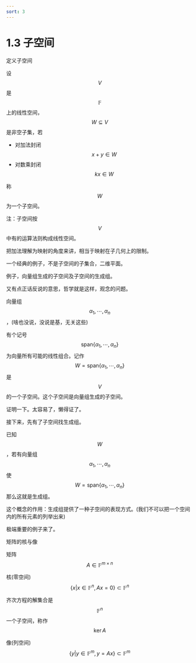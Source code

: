 ```yaml
---
sort: 3
---
```

# 1.3 子空间

定义子空间

设 $$ V $$ 是 $$ \mathbb{F} $$ 上的线性空间，$$ W \subseteq V $$ 是非空子集，若
- 对加法封闭 $$ x + y \in W $$
- 对数乘封闭 $$ kx \in W $$

称 $$ W $$ 为一个子空间。

注：子空间按 $$ V $$ 中有的运算法则构成线性空间。

把加法理解为映射的角度来讲，相当于映射在子几何上的限制。

一个经典的例子，不是子空间的子集合，二维平面。

例子，向量组生成的子空间及子空间的生成组。

又有点正话反说的意思，哲学就是这样，观念的问题。

向量组 $$ \alpha_1 , \cdots , \alpha_n $$ ，(啥也没说，没说是基，无关这些)

有个记号 $$ \text{span} \{ \alpha_1 , \cdots , \alpha_n \} $$ 为向量所有可能的线性组合。记作 $$ W = \text{span} \{ \alpha_1 , \cdots , \alpha_n \} $$ 是 $$ V $$ 的一个子空间。这个子空间是向量组生成的子空间。

证明一下。太容易了，懒得证了。

接下来，先有了子空间找生成组。

已知 $$ W $$ ，若有向量组 $$ \alpha_1 , \cdots , \alpha_n $$ 使 $$ W = \text{span} \{ \alpha_1 , \cdots , \alpha_n \} $$ 那么这就是生成组。

这个概念的作用：生成组提供了一种子空间的表现方式。(我们不可以把一个空间内的所有元素的列举出来)


极端重要的例子来了。

矩阵的核与像

矩阵 $$ A \in \mathbb{F}^{ m \times n } $$

核(零空间) $$ \{ x \vert x \in \mathbb{F}^n , Ax = 0 \} \subset \mathbb{F}^n $$

齐次方程的解集合是 $$ \mathbb{F}^n $$一个子空间，称作 $$ \ker{A} $$

像(列空间) $$ \{ y \vert y \in \mathbb{F}^m , y = Ax \} \subset \mathbb{F}^m $$








